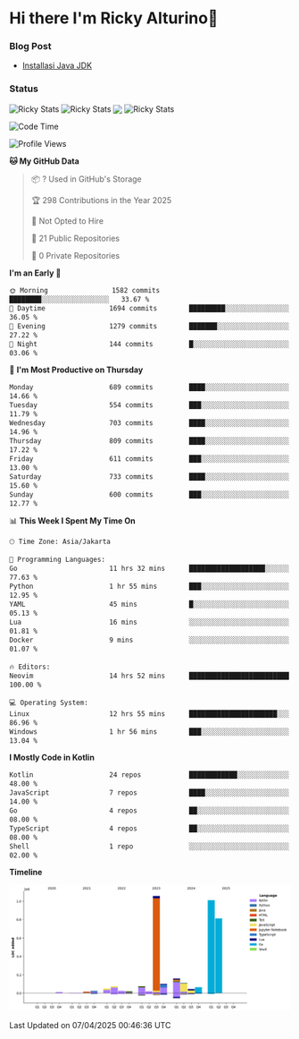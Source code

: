# Hi there I'm Ricky Alturino👋

### Blog Post

<!-- BLOG-POST-LIST:START -->

- [Installasi Java JDK](https://onirutla.medium.com/installasi-java-jdk-ec701beeb5cb?source=rss-d9d81c918cc9------2)
<!-- BLOG-POST-LIST:END -->

### Status

<img align="center" alt="Ricky Stats" src="https://github-readme-stats.vercel.app/api?username=Alturino&theme=dark&show_icons=true&hide_border=false" />
<img align="center" alt="Ricky Stats" src="https://github-readme-stats.vercel.app/api/top-langs/?username=Alturino&theme=dark&show_icons=true&layout=compact"/>
<img align="center" width="640px" src="https://github-readme-stats.vercel.app/api/wakatime?username=Alturino&layout=compact&hide_border=true&theme=dark">
<img align="center" alt="Ricky Stats" src="https://leetcard.jacoblin.cool/onirutla?border=0&radius=20&ext=activity"/>

<!--START_SECTION:waka-->
![Code Time](http://img.shields.io/badge/Code%20Time-1%2C135%20hrs%2057%20mins-blue)

![Profile Views](http://img.shields.io/badge/Profile%20Views-0-blue)

**🐱 My GitHub Data** 

> 📦 ? Used in GitHub's Storage 
 > 
> 🏆 298 Contributions in the Year 2025
 > 
> 🚫 Not Opted to Hire
 > 
> 📜 21 Public Repositories 
 > 
> 🔑 0 Private Repositories 
 > 
**I'm an Early 🐤** 

```text
🌞 Morning                1582 commits        ████████░░░░░░░░░░░░░░░░░   33.67 % 
🌆 Daytime                1694 commits        █████████░░░░░░░░░░░░░░░░   36.05 % 
🌃 Evening                1279 commits        ███████░░░░░░░░░░░░░░░░░░   27.22 % 
🌙 Night                  144 commits         █░░░░░░░░░░░░░░░░░░░░░░░░   03.06 % 
```
📅 **I'm Most Productive on Thursday** 

```text
Monday                   689 commits         ████░░░░░░░░░░░░░░░░░░░░░   14.66 % 
Tuesday                  554 commits         ███░░░░░░░░░░░░░░░░░░░░░░   11.79 % 
Wednesday                703 commits         ████░░░░░░░░░░░░░░░░░░░░░   14.96 % 
Thursday                 809 commits         ████░░░░░░░░░░░░░░░░░░░░░   17.22 % 
Friday                   611 commits         ███░░░░░░░░░░░░░░░░░░░░░░   13.00 % 
Saturday                 733 commits         ████░░░░░░░░░░░░░░░░░░░░░   15.60 % 
Sunday                   600 commits         ███░░░░░░░░░░░░░░░░░░░░░░   12.77 % 
```


📊 **This Week I Spent My Time On** 

```text
🕑︎ Time Zone: Asia/Jakarta

💬 Programming Languages: 
Go                       11 hrs 32 mins      ███████████████████░░░░░░   77.63 % 
Python                   1 hr 55 mins        ███░░░░░░░░░░░░░░░░░░░░░░   12.95 % 
YAML                     45 mins             █░░░░░░░░░░░░░░░░░░░░░░░░   05.13 % 
Lua                      16 mins             ░░░░░░░░░░░░░░░░░░░░░░░░░   01.81 % 
Docker                   9 mins              ░░░░░░░░░░░░░░░░░░░░░░░░░   01.07 % 

🔥 Editors: 
Neovim                   14 hrs 52 mins      █████████████████████████   100.00 % 

💻 Operating System: 
Linux                    12 hrs 55 mins      ██████████████████████░░░   86.96 % 
Windows                  1 hr 56 mins        ███░░░░░░░░░░░░░░░░░░░░░░   13.04 % 
```

**I Mostly Code in Kotlin** 

```text
Kotlin                   24 repos            ████████████░░░░░░░░░░░░░   48.00 % 
JavaScript               7 repos             ████░░░░░░░░░░░░░░░░░░░░░   14.00 % 
Go                       4 repos             ██░░░░░░░░░░░░░░░░░░░░░░░   08.00 % 
TypeScript               4 repos             ██░░░░░░░░░░░░░░░░░░░░░░░   08.00 % 
Shell                    1 repo              ░░░░░░░░░░░░░░░░░░░░░░░░░   02.00 % 
```



**Timeline**

![Lines of Code chart](https://raw.githubusercontent.com/Alturino/Alturino/main/assets/bar_graph.png)


 Last Updated on 07/04/2025 00:46:36 UTC
<!--END_SECTION:waka-->
